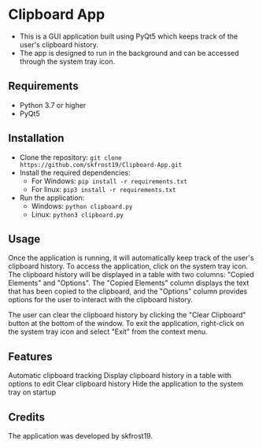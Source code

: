 # Clipboard App
* This is a GUI application built using PyQt5 which keeps track of the user's clipboard history. 
* The app is designed to run in the background and can be accessed through the system tray icon.

## Requirements
* Python 3.7 or higher
* PyQt5

## Installation
* Clone the repository: `git clone https://github.com/skfrost19/Clipboard-App.git`
* Install the required dependencies: <ul>
                                    <li>For Windows:  `pip install -r requirements.txt`</li>
                                    <li>For linux:    `pip3 install -r requirements.txt`</li>
                                    </ul>
* Run the application: <ul>
                      <li>Windows: `python clipboard.py`</li>
                      <li>Linux: `python3 clipboard.py`</li>
                      </ul>

## Usage
Once the application is running, it will automatically keep track of the user's clipboard history. To access the application, click on the system tray icon. The clipboard history will be displayed in a table with two columns: "Copied Elements" and "Options". The "Copied Elements" column displays the text that has been copied to the clipboard, and the "Options" column provides options for the user to interact with the clipboard history.

The user can clear the clipboard history by clicking the "Clear Clipboard" button at the bottom of the window. To exit the application, right-click on the system tray icon and select "Exit" from the context menu.

## Features
Automatic clipboard tracking
Display clipboard history in a table with options to edit
Clear clipboard history
Hide the application to the system tray on startup

## Credits
The application was developed by skfrost19.
